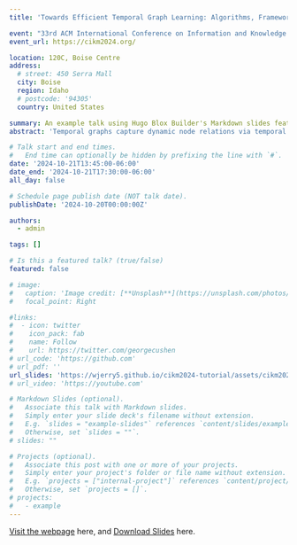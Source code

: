 ```yaml
---
title: 'Towards Efficient Temporal Graph Learning: Algorithms, Frameworks, and Tools'

event: "33rd ACM International Conference on Information and Knowledge Management (CIKM 2024)"
event_url: https://cikm2024.org/

location: 120C, Boise Centre
address:
  # street: 450 Serra Mall
  city: Boise
  region: Idaho
  # postcode: '94305'
  country: United States

summary: An example talk using Hugo Blox Builder's Markdown slides feature.
abstract: 'Temporal graphs capture dynamic node relations via temporal edges, finding extensive utility in wide domains where time-varying patterns are crucial. Temporal Graph Neural Networks (TGNNs) have gained significant attention for their effectiveness in representing temporal graphs. However, TGNNs still face significant efficiency challenges in real-world low-resource settings. First, from a data-efficiency standpoint, training TGNNs requires sufficient temporal edges and data labels, which is problematic in practical scenarios with limited data collection and annotation. Second, from a resource-efficiency perspective, TGNN training and inference are computationally demanding due to complex encoding operations, especially on large-scale temporal graphs. Minimizing resource consumption while preserving effectiveness is essential. Inspired by these efficiency challenges, this tutorial systematically introduces state-of-the-art data-efficient and resource-efficient TGNNs, focusing on algorithms, frameworks, and tools, and discusses promising yet under-explored research directions in efficient temporal graph learning. This tutorial aims to benefit researchers and practitioners in data mining, machine learning, and artificial intelligence.'

# Talk start and end times.
#   End time can optionally be hidden by prefixing the line with `#`.
date: '2024-10-21T13:45:00-06:00'
date_end: '2024-10-21T17:30:00-06:00'
all_day: false

# Schedule page publish date (NOT talk date).
publishDate: '2024-10-20T00:00:00Z'

authors:
  - admin

tags: []

# Is this a featured talk? (true/false)
featured: false

# image:
#   caption: 'Image credit: [**Unsplash**](https://unsplash.com/photos/bzdhc5b3Bxs)'
#   focal_point: Right

#links:
#  - icon: twitter
#    icon_pack: fab
#    name: Follow
#    url: https://twitter.com/georgecushen
# url_code: 'https://github.com'
# url_pdf: ''
url_slides: 'https://wjerry5.github.io/cikm2024-tutorial/assets/cikm2024-20241023-1335.pdf'
# url_video: 'https://youtube.com'

# Markdown Slides (optional).
#   Associate this talk with Markdown slides.
#   Simply enter your slide deck's filename without extension.
#   E.g. `slides = "example-slides"` references `content/slides/example-slides.md`.
#   Otherwise, set `slides = ""`.
# slides: ""

# Projects (optional).
#   Associate this post with one or more of your projects.
#   Simply enter your project's folder or file name without extension.
#   E.g. `projects = ["internal-project"]` references `content/project/deep-learning/index.md`.
#   Otherwise, set `projects = []`.
# projects:
#   - example
---
```


<!-- {{% callout note %}}
You can [Download Slides](https://wjerry5.github.io/cikm2024-tutorial/assets/cikm2024-20241023-1335.pdf) here.
{{% /callout %}} -->

[Visit the webpage](https://wjerry5.github.io/cikm2024-tutorial/) here, and [Download Slides](https://wjerry5.github.io/cikm2024-tutorial/assets/cikm2024-20241023-1335.pdf) here.


<!-- Slides can be added in a few ways:

- **Create** slides using Hugo Blox Builder's [_Slides_](https://docs.hugoblox.com/reference/content-types/) feature and link using `slides` parameter in the front matter of the talk file
- **Upload** an existing slide deck to `static/` and link using `url_slides` parameter in the front matter of the talk file
- **Embed** your slides (e.g. Google Slides) or presentation video on this page using [shortcodes](https://docs.hugoblox.com/reference/markdown/).

Further event details, including [page elements](https://docs.hugoblox.com/reference/markdown/) such as image galleries, can be added to the body of this page. -->
